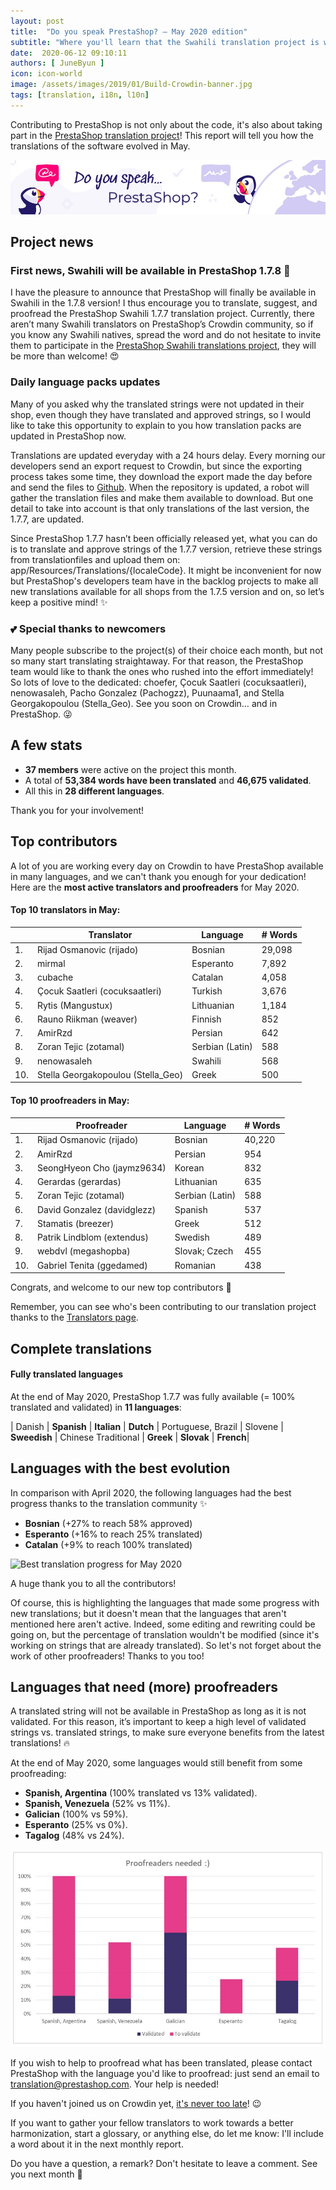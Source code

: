 ```yaml
---
layout: post
title:  "Do you speak PrestaShop? – May 2020 edition"
subtitle: "Where you'll learn that the Swahili translation project is waiting for you"
date:  2020-06-12 09:10:11
authors: [ JuneByun ]
icon: icon-world
image: /assets/images/2019/01/Build-Crowdin-banner.jpg
tags: [translation, i18n, l10n]
---
```


Contributing to PrestaShop is not only about the code, it's also about taking part in the [PrestaShop translation project](https://crowdin.com/project/prestashop-official)! This report will tell you how the translations of the software evolved in May.

![Crowdin Monthly banner](/assets/images/2019/01/Build-Crowdin-banner.jpg)

## Project news


### First news, Swahili will be available in PrestaShop 1.7.8 :tada:

I have the pleasure to announce that PrestaShop will finally be available in Swahili in the 1.7.8 version! I thus encourage you to translate, suggest, and proofread the PrestaShop Swahili 1.7.7 translation project. Currently, there aren’t many Swahili translators on PrestaShop’s Crowdin community, so if you know any Swahili natives, spread the word and do not hesitate to invite them to participate in the [PrestaShop Swahili translations project](https://crowdin.com/project/prestashop-official/sw#), they will be more than welcome! :heart_eyes:

### Daily language packs updates

Many of you asked why the translated strings were not updated in their shop, even though they have translated and approved strings, so I would like to take this opportunity to explain to you how translation packs are updated in PrestaShop now.

Translations are updated everyday with a 24 hours delay. Every morning our developers send an export request to Crowdin, but since the exporting process takes some time, they download the export made the day before and send the files to [Github](https://github.com/PrestaShop/TranslationFiles). When the repository is updated, a robot will gather the translation files and make them available to download. 
But one detail to take into account is that only translations of the last version, the 1.7.7, are updated. 

Since PrestaShop 1.7.7 hasn’t been officially released yet, what you can do is to translate and approve strings of the 1.7.7 version, retrieve these strings from translationfiles and upload them on: app/Resources/Translations/{localeCode}. 
It might be inconvenient for now but PrestaShop's developers team have in the backlog projects to make all new translations available for all shops from the 1.7.5 version and on, so let’s keep a positive mind! :sparkles:

### :two_hearts: Special thanks to newcomers

Many people subscribe to the project(s) of their choice each month, but not so many start translating straightaway. For that reason, the PrestaShop team would like to thank the ones who rushed into the effort immediately! So lots of love to the dedicated: choefer, Çocuk Saatleri (cocuksaatleri), nenowasaleh, Pacho Gonzalez (Pachogzz), Puunaama1, and Stella Georgakopoulou (Stella_Geo). See you soon on Crowdin… and in PrestaShop. :stuck_out_tongue_winking_eye:


## A few stats

* **37 members** were active on the project this month.
* A total of **53,384 words have been translated** and **46,675 validated**.
* All this in **28 different languages**.

Thank you for your involvement!


## Top contributors

A lot of you are working every day on Crowdin to have PrestaShop available in many languages, and we can't thank you enough for your dedication! Here are the **most active translators and proofreaders** for May 2020.
 
#### Top 10 translators in May:
 
| |Translator | Language | # Words
|-|---------- | -------- | ----------------
 1. | Rijad Osmanovic (rijado) | Bosnian | 29,098
 2. | mirmal | Esperanto | 7,892
 3. | cubache | Catalan | 4,058
 4. | Çocuk Saatleri (cocuksaatleri) | Turkish | 3,676
 5. | Rytis (Mangustux) | Lithuanian | 1,184
 6. | Rauno Riikman (weaver) | Finnish | 852
 7. | AmirRzd | Persian | 642
 8. | Zoran Tejic (zotamal) | Serbian (Latin) | 588
 9. | nenowasaleh | Swahili | 568
10. | Stella Georgakopoulou (Stella_Geo) | Greek | 500
 
 
#### Top 10 proofreaders in May:
 
| | Proofreader | Language | # Words
|-| ---------- | -------- | ----------------
1. | Rijad Osmanovic (rijado) | Bosnian | 40,220
 2. | AmirRzd | Persian | 954
 3. | SeongHyeon Cho (jaymz9634) | Korean | 832
 4. | Gerardas (gerardas) | Lithuanian| 635
 5. | Zoran Tejic (zotamal) | Serbian (Latin) | 588
 6. | David Gonzalez (davidglezz) | Spanish | 537
 7. | Stamatis (breezer) | Greek | 512
 8. | Patrik Lindblom (extendus) | Swedish | 489
 9. | webdvl (megashopba) | Slovak; Czech | 455
10. | Gabriel Tenita (ggedamed) | Romanian | 438
 
Congrats, and welcome to our new top contributors :clap:
 
Remember, you can see who's been contributing to our translation project thanks to the [Translators page](http://translators.prestashop.com/).
 
 
## Complete translations
 
#### Fully translated languages
 
At the end of May 2020, PrestaShop 1.7.7 was fully available (= 100% translated and validated) in **11 languages**:
 
| Danish | **Spanish** | **Italian** | **Dutch** | Portuguese, Brazil | Slovene | **Sweedish** | Chinese Traditional | **Greek** | **Slovak** | **French**|
 
 
## Languages with the best evolution
 
In comparison with April 2020, the following languages had the best progress thanks to the translation community :sparkles:
 
* **Bosnian** (+27% to reach 58% approved)
* **Esperanto** (+16% to reach 25% translated)
* **Catalan** (+9% to reach 100% translated)
 
![Best translation progress for May 2020](/assets/images/2020/06/Build-Crowdin-progress-May20.png)
 
A huge thank you to all the contributors!
 
Of course, this is highlighting the languages that made some progress with new translations; but it doesn't mean that the languages that aren't mentioned here aren't active. Indeed, some editing and rewriting could be going on, but the percentage of translation wouldn't be modified (since it's working on strings that are already translated). So let's not forget about the work of other proofreaders! Thanks to you too!
 
 
## Languages that need (more) proofreaders
 
A translated string will not be available in PrestaShop as long as it is not validated. For this reason, it’s important to keep a high level of validated strings vs. translated strings, to make sure everyone benefits from the latest translations! :fire:
 
At the end of May 2020, some languages would still benefit from some proofreading:
 
* **Spanish, Argentina** (100% translated vs 13% validated).
* **Spanish, Venezuela** (52% vs 11%).
* **Galician** (100% vs 59%).
* **Esperanto** (25% vs 0%).
* **Tagalog** (48% vs 24%).
 
![Languages that need proofreading](/assets/images/2020/06/Build-Crowdin-proofreading-May20.png)
 
If you wish to help to proofread what has been translated, please contact PrestaShop with the language you'd like to proofread: just send an email to translation@prestashop.com. Your help is needed!
 
If you haven't joined us on Crowdin yet, [it's never too late](https://crowdin.com/project/prestashop-official)! :wink:
 
If you want to gather your fellow translators to work towards a better harmonization, start a glossary, or anything else, do let me know: I'll include a word about it in the next monthly report.
 
Do you have a question, a remark? Don't hesitate to leave a comment. See you next month :raising_hand:
